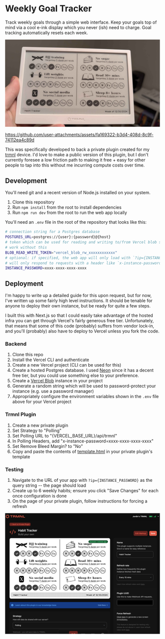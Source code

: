# Weekly Goal Tracker

Track weekly goals through a simple web interface. Keep your goals top of mind via a cool e-ink display which you never (ish) need to charge. Goal tracking automatically resets each week.

![Picture of the goal tracker in action, deployed on the trmnl screen](pic.jpg)

https://github.com/user-attachments/assets/fa169322-b3d4-408d-8c9f-74112ea4c89d

This was specifically developed to back a private plugin created for my [trmnl](https://usetrmnl.com/) device. I'd love to make a public version of this plugin, but I don't currently foresee a low friction path to making it free + easy for other people to tap into this without me incurring compute costs over time.

## Development

You'll need git and a recent version of Node.js installed on your system.

1. Clone this repository
2. Run `npm install` from the root to install dependencies
3. Run `npm run dev` from the root to run the web app locally

You'll need an `.env` file in the root of the repository that looks like this:

```sh
# connection string for a Postgres database
POSTGRES_URL=postgres://{user}:{password}@{host}
# token which can be used for reading and writing to/from Vercel blob storage -- image uploads won't
# work without this
BLOB_READ_WRITE_TOKEN="vercel_blob_rw_xxxxxxxxxxxx"
# optional: if specified, the web app will only load with `?ip={INSTANCE_PASSWORD}`, and the API
# will only respond to requests with a header like `x-instance-password={INSTANCE_PASSWORD}
INSTANCE_PASSWORD=xxxx-xxxx-xxxx-xxxx
```

## Deployment
I'm happy to write up a detailed guide for this upon request, but for now, I've written up some fairly high level instructions. It should be tenable for anyone to deploy their own instance, but be ready for quite a few steps.

I built this with Next.js so that I could easily take advantage of the hosted infra you can get through Vercel's fairly generous free tier. Unfortunately, that means that some of this code (probably) suffers from vendor lock-in, and you'll (probably) also have to deploy to Vercel unless you fork the code.

### Backend

1. Clone this repo
2. Install the Vercel CLI and authenticate
3. Create a new Vercel project (CLI can be used for this)
4. Create a hosted Postgres database. I used [Neon](https://vercel.com/marketplace/neon) since it has a decent free tier, but you could use something else to your preference.
5. Create a [Vercel Blob](https://vercel.com/docs/storage/vercel-blob) instance in your project
6. Generate a random string which will be used to password-protect your instance (e.g. use a password manager)
7. Appropriately configure the environment variables shown in the `.env` file above for your Vercel project

### Trmnl Plugin

1. Create a new private plugin
2. Set Strategy to "Polling"
3. Set Polling URL to "{VERCEL_BASE_URL}/api/trmnl"
4. In Polling Headers, add "x-instance-password=xxxx-xxxx-xxxx-xxxx"
5. Set Remove Bleed Margin? to "No"
6. Copy and paste the contents of [template.html](template.html) in your private plugin's template

### Testing

1. Navigate to the URL of your app with `?ip={INSTANCE_PASSWORD}` as the query string -- the page should load
2. Create up to 6 weekly habits; ensure you click "Save Changes" for each once configuration is done
3. On the page of your private plugin, follow instructions for forcing a refresh

![Screenshot of private plugin page](screenshot.png)
